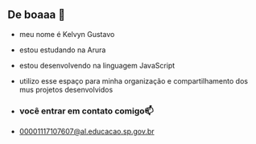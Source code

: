 ## De boaaa 🤙

- meu nome é Kelvyn Gustavo
  
- estou estudando na Arura
- estou desenvolvendo na linguagem JavaScript
- utilizo esse espaço para minha organização e compartilhamento dos mus projetos desenvolvidos

- ### você entrar em contato comigo📫

- 00001117107607@al.educacao.sp.gov.br
